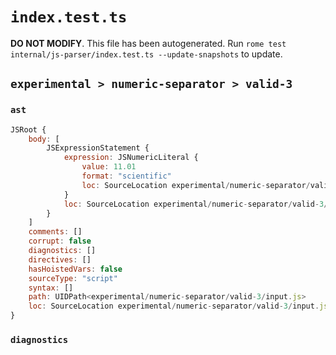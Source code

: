 # `index.test.ts`

**DO NOT MODIFY**. This file has been autogenerated. Run `rome test internal/js-parser/index.test.ts --update-snapshots` to update.

## `experimental > numeric-separator > valid-3`

### `ast`

```javascript
JSRoot {
	body: [
		JSExpressionStatement {
			expression: JSNumericLiteral {
				value: 11.01
				format: "scientific"
				loc: SourceLocation experimental/numeric-separator/valid-3/input.js 1:0-1:9
			}
			loc: SourceLocation experimental/numeric-separator/valid-3/input.js 1:0-1:9
		}
	]
	comments: []
	corrupt: false
	diagnostics: []
	directives: []
	hasHoistedVars: false
	sourceType: "script"
	syntax: []
	path: UIDPath<experimental/numeric-separator/valid-3/input.js>
	loc: SourceLocation experimental/numeric-separator/valid-3/input.js 1:0-1:9
}
```

### `diagnostics`

```

```
